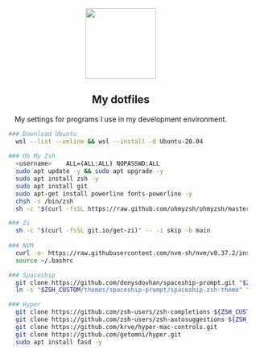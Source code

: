 <div align="center">
  <img src="https://external-content.duckduckgo.com/iu/?u=https%3A%2F%2Fuas.edu.kw%2Fwp-content%2Fuploads%2F2018%2F12%2Ffolder-icon.png&f=1&nofb=1&ipt=d46988ac4df1272c9477880b5a5d6695f364a7939d1409f240f52829504906cf&ipo=images" width="140px" heidht="140px">
  <h2>My dotfiles</h2>
  <p>My settings for programs I use in my development environment.</p>
</div>

```sh
    ### Download Ubuntu
      wsl --list --online && wsl --install -d Ubuntu-20.04
      
    ### Oh My Zsh
      <username>    ALL=(ALL:ALL) NOPASSWD:ALL
      sudo apt update -y && sudo apt upgrade -y
      sudo apt install zsh -y
      sudo apt install git
      sudo apt-get install powerline fonts-powerline -y
      chsh -s /bin/zsh
      sh -c "$(curl -fsSL https://raw.github.com/ohmyzsh/ohmyzsh/master/tools/install.sh)"

    ### Zi
      sh -c "$(curl -fsSL git.io/get-zi)" -- -i skip -b main
      
    ### NVM
      curl -o- https://raw.githubusercontent.com/nvm-sh/nvm/v0.37.2/install.sh | bash
      source ~/.bashrc

    ### Spaceship
      git clone https://github.com/denysdovhan/spaceship-prompt.git "$ZSH_CUSTOM/themes/spaceship-prompt"
      ln -s "$ZSH_CUSTOM/themes/spaceship-prompt/spaceship.zsh-theme" "$ZSH_CUSTOM/themes/spaceship.zsh-theme"

    ### Hyper
      git clone https://github.com/zsh-users/zsh-completions ${ZSH_CUSTOM:=~/.oh-my-zsh/custom}/plugins/zsh-completions
      git clone https://github.com/zsh-users/zsh-autosuggestions ${ZSH_CUSTOM:-~/.oh-my-zsh/custom}/plugins/zsh-autosuggestions
      git clone https://github.com/krve/hyper-mac-controls.git
      git clone https://github.com/getomni/hyper.git
      sudo apt install fasd -y

```